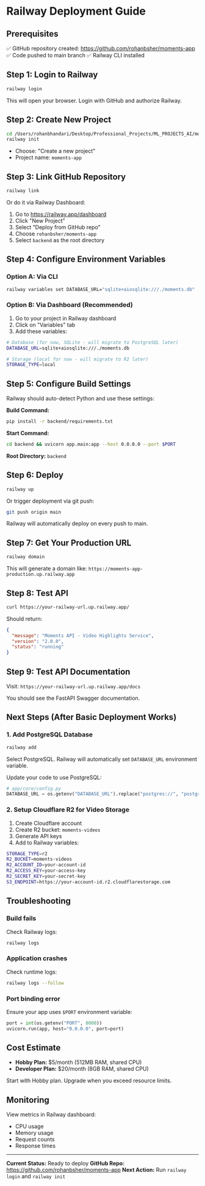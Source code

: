 # Railway Deployment Guide

## Prerequisites

✅ GitHub repository created: https://github.com/rohanbsher/moments-app
✅ Code pushed to main branch
✅ Railway CLI installed

## Step 1: Login to Railway

```bash
railway login
```

This will open your browser. Login with GitHub and authorize Railway.

## Step 2: Create New Project

```bash
cd /Users/rohanbhandari/Desktop/Professional_Projects/ML_PROJECTS_AI/moments_app
railway init
```

- Choose: "Create a new project"
- Project name: `moments-app`

## Step 3: Link GitHub Repository

```bash
railway link
```

Or do it via Railway Dashboard:
1. Go to https://railway.app/dashboard
2. Click "New Project"
3. Select "Deploy from GitHub repo"
4. Choose `rohanbsher/moments-app`
5. Select `backend` as the root directory

## Step 4: Configure Environment Variables

### Option A: Via CLI

```bash
railway variables set DATABASE_URL="sqlite+aiosqlite:///./moments.db"
```

### Option B: Via Dashboard (Recommended)

1. Go to your project in Railway dashboard
2. Click on "Variables" tab
3. Add these variables:

```bash
# Database (for now, SQLite - will migrate to PostgreSQL later)
DATABASE_URL=sqlite+aiosqlite:///./moments.db

# Storage (local for now - will migrate to R2 later)
STORAGE_TYPE=local
```

## Step 5: Configure Build Settings

Railway should auto-detect Python and use these settings:

**Build Command:**
```bash
pip install -r backend/requirements.txt
```

**Start Command:**
```bash
cd backend && uvicorn app.main:app --host 0.0.0.0 --port $PORT
```

**Root Directory:** `backend`

## Step 6: Deploy

```bash
railway up
```

Or trigger deployment via git push:
```bash
git push origin main
```

Railway will automatically deploy on every push to main.

## Step 7: Get Your Production URL

```bash
railway domain
```

This will generate a domain like: `https://moments-app-production.up.railway.app`

## Step 8: Test API

```bash
curl https://your-railway-url.up.railway.app/
```

Should return:
```json
{
  "message": "Moments API - Video Highlights Service",
  "version": "2.0.0",
  "status": "running"
}
```

## Step 9: Test API Documentation

Visit: `https://your-railway-url.up.railway.app/docs`

You should see the FastAPI Swagger documentation.

## Next Steps (After Basic Deployment Works)

### 1. Add PostgreSQL Database

```bash
railway add
```

Select PostgreSQL. Railway will automatically set `DATABASE_URL` environment variable.

Update your code to use PostgreSQL:
```python
# app/core/config.py
DATABASE_URL = os.getenv("DATABASE_URL").replace("postgres://", "postgresql+asyncpg://")
```

### 2. Setup Cloudflare R2 for Video Storage

1. Create Cloudflare account
2. Create R2 bucket: `moments-videos`
3. Generate API keys
4. Add to Railway variables:

```bash
STORAGE_TYPE=r2
R2_BUCKET=moments-videos
R2_ACCOUNT_ID=your-account-id
R2_ACCESS_KEY=your-access-key
R2_SECRET_KEY=your-secret-key
S3_ENDPOINT=https://your-account-id.r2.cloudflarestorage.com
```

## Troubleshooting

### Build fails

Check Railway logs:
```bash
railway logs
```

### Application crashes

Check runtime logs:
```bash
railway logs --follow
```

### Port binding error

Ensure your app uses `$PORT` environment variable:
```python
port = int(os.getenv("PORT", 8000))
uvicorn.run(app, host="0.0.0.0", port=port)
```

## Cost Estimate

- **Hobby Plan:** $5/month (512MB RAM, shared CPU)
- **Developer Plan:** $20/month (8GB RAM, shared CPU)

Start with Hobby plan. Upgrade when you exceed resource limits.

## Monitoring

View metrics in Railway dashboard:
- CPU usage
- Memory usage
- Request counts
- Response times

---

**Current Status:** Ready to deploy
**GitHub Repo:** https://github.com/rohanbsher/moments-app
**Next Action:** Run `railway login` and `railway init`
